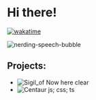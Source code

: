 <h1>Hi there!</h1>

[![wakatime](https://wakatime.com/badge/user/b93e6d7c-723d-4700-977c-6eb84ed72ab9.svg)](https://wakatime.com/@b93e6d7c-723d-4700-977c-6eb84ed72ab9)

![nerding-speech-bubble](https://github.com/user-attachments/assets/ebd9ff08-b38d-4eea-8070-b133163cca79) 

<h2>Projects:</h2>

- ![Sigil_of](https://github.com/user-attachments/assets/9cd9bb9e-7c75-45f4-ac84-925a6e709d57) Now here clear
- ![Centaur](https://github.com/user-attachments/assets/ab1a9c33-a6cc-4ea1-9261-958bef26c5bf) js; css; ts

<!--
`**l9rok/L9rok** is a ✨ _special_ ✨ repository because its ``README.md`` (this file) appears on your GitHub profile.`

`Here are some ideas to get you started:`

- 🔭 I’m currently working on ...
- 🌱 I’m currently learning ...
- 👯 I’m looking to collaborate on ...
- 🤔 I’m looking for help with ...
- 💬 Ask me about ...
- 📫 How to reach me: ...
- 😄 Pronouns: ...
- ⚡ Fun fact: ...
-->
